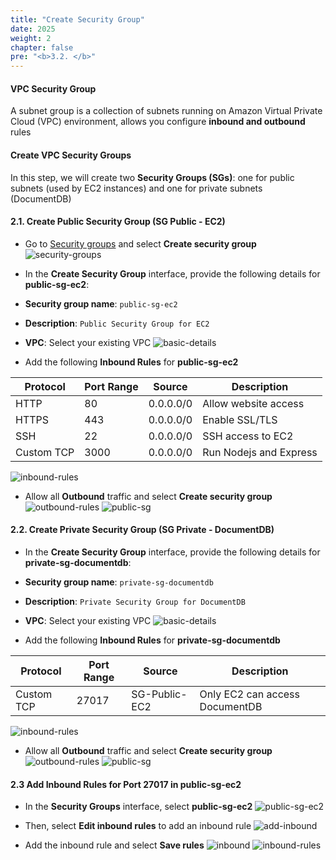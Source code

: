 ```yaml
---
title: "Create Security Group"
date: 2025
weight: 2
chapter: false
pre: "<b>3.2. </b>"
---
```


#### VPC Security Group

A subnet group is a collection of subnets running on Amazon Virtual Private Cloud (VPC) environment, allows you configure **inbound and outbound** rules

#### Create VPC Security Groups
In this step, we will create two **Security Groups (SGs)**: one for public subnets (used by EC2 instances) and one for private subnets (DocumentDB)

#### 2.1. Create Public Security Group (SG Public - EC2)

- Go to [Security
groups](https://ap-southeast-1.console.aws.amazon.com/vpcconsole/home?region=ap-southeast-1#SecurityGroups:) and select
**Create security group**
  ![security-groups](/images/3-create-vpc-instance/3.2-create-vpc-sg/public-sg.png)
- In the **Create Security Group** interface, provide the following details for **public-sg-ec2**:

- **Security group name**: `public-sg-ec2`
- **Description**: `Public Security Group for EC2`
- **VPC**: Select your existing VPC
  ![basic-details](/images/3-create-vpc-instance/3.2-create-vpc-sg/3.2.2.png)

- Add the following **Inbound Rules** for **public-sg-ec2**

| Protocol | Port Range | Source | Description |
| -------- | ---------- | ------ | ------------ |
| HTTP | 80 | 0.0.0.0/0 | Allow website access |
| HTTPS | 443 | 0.0.0.0/0 | Enable SSL/TLS |
| SSH | 22 | 0.0.0.0/0 | SSH access to EC2 |
| Custom TCP | 3000 | 0.0.0.0/0 | Run Nodejs and Express |


  ![inbound-rules](/images/3-create-vpc-instance/3.2-create-vpc-sg/3.2.3.png)

- Allow all **Outbound** traffic and select **Create security group**
  ![outbound-rules](/images/3-create-vpc-instance/3.2-create-vpc-sg/3.2.4.png)
  ![public-sg](/images/3-create-vpc-instance/3.2-create-vpc-sg/3.2.5.png)


#### 2.2. Create Private Security Group (SG Private - DocumentDB)

- In the **Create Security Group** interface, provide the following details for **private-sg-documentdb**:
- **Security group name**: `private-sg-documentdb`
- **Description**: `Private Security Group for DocumentDB`
- **VPC**: Select your existing VPC
  ![basic-details](/images/3-create-vpc-instance/3.2-create-vpc-sg/3.2.6.png)

- Add the following **Inbound Rules** for **private-sg-documentdb**

| Protocol | Port Range | Source | Description |
| ---------- | ---------- | ------------- | ------------------------------ |
| Custom TCP | 27017 | SG-Public-EC2 | Only EC2 can access DocumentDB |

  ![inbound-rules](/images/3-create-vpc-instance/3.2-create-vpc-sg/3.2.7.png)

- Allow all **Outbound** traffic and select **Create security group**
  ![outbound-rules](/images/3-create-vpc-instance/3.2-create-vpc-sg/3.2.4.png)
  ![public-sg](/images/3-create-vpc-instance/3.2-create-vpc-sg/3.2.9.png)



#### 2.3 Add **Inbound Rules** for Port 27017 in **public-sg-ec2**

- In the **Security Groups** interface, select **public-sg-ec2**
  ![public-sg-ec2](/images/3-create-vpc-instance/3.2-create-vpc-sg/3.2.10.png)

- Then, select **Edit inbound rules** to add an inbound rule
  ![add-inbound](/images/3-create-vpc-instance/3.2-create-vpc-sg/3.2.11.png)

- Add the inbound rule and select **Save rules**
  ![inbound](/images/3-create-vpc-instance/3.2-create-vpc-sg/3.2.12.png)
  ![inbound-rules](/images/3-create-vpc-instance/3.2-create-vpc-sg/3.2.13.png)

